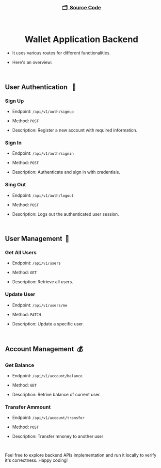 <h3 align="center">

[🗂️&nbsp; Source Code](../server/)

</h3>
<br>

<h1 align="center">Wallet Application Backend</h1>

- It uses various routes for different functionalities.

- Here's an overview:

<br>

## User Authentication &nbsp; 🔐

### Sign Up

- Endpoint: `/api/v1/auth/signup`

- Method: `POST`

- Description: Register a new account with required information.

### Sign In

- Endpoint: `/api/v1/auth/signin`

- Method: `POST`

- Description: Authenticate and sign in with credentials.

### Sing Out

- Endpoint: `/api/v1/auth/logout`

- Method: `POST`

- Description: Logs out the authenticated user session.

<br>

## User Management &nbsp;👤

### Get All Users

- Endpoint: `/api/v1/users`

- Method: `GET`

- Description: Retrieve all users.

### Update User

- Endpoint: `/api/v1/users/me`

- Method: `PATCH`

- Description: Update a specific user.

<br/>

## Account Management &nbsp;💰

### Get Balance

- Endpoint: `/api/v1/account/balance`

- Method: `GET`

- Description: Retrive balance of current user.

### Transfer Ammount

- Endpoint: `/api/v1/account/transfer`

- Method: `POST`

- Description: Transfer mnoney to another user

<br>

Feel free to explore backend APIs implementation and run it locally to verify it's correctness. Happy coding!